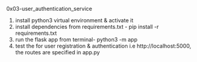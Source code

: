 0x03-user_authentication_service

1. install python3 virtual environment & activate it
2. install dependencies from requirements.txt - pip install -r requirements.txt
3. run the flask app from terminal- python3 -m app
4. test the  for user registration & authentication i.e http://localhost:5000, the routes are specified in app.py